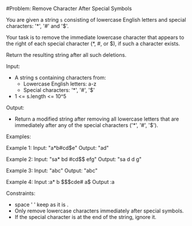 #Problem: Remove Character After Special Symbols

You are given a string `s` consisting of lowercase English letters and special characters: '*', '#' and '$'.

Your task is to remove the immediate lowercase character that appears to the right of each special character (*, #, or $), if such a character exists.

Return the resulting string after all such deletions.

Input:
- A string s containing characters from:
  - Lowercase English letters: a-z
  - Special characters: '*', '#', '$'
- 1 <= s.length <= 10^5

Output:
- Return a modified string after removing all lowercase letters that are immediately after any of the special characters ('*', '#', '$').

Examples:

Example 1:
Input: "a*b#cd$e"
Output: "ad"

Example 2:
Input: "sa* bd #cd$$ efg"
Output: "sa d d g"

Example 3:
Input: "abc"
Output: "abc"

Example 4:
Input :a*  b  $$$cde#  a$
Output :a

Constraints:
- space ' ' keep as it is .
- Only remove lowercase characters immediately after special symbols.
- If the special character is at the end of the string, ignore it.
